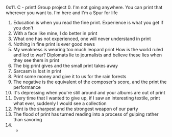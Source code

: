 0x11. C - printf
Group project
0. I'm not going anywhere. You can print that wherever you want to. I'm here and I'm a Spur for life
1. Education is when you read the fine print. Experience is what you get if you don't
2. With a face like mine, I do better in print
3. What one has not experienced, one will never understand in print
4. Nothing in fine print is ever good news
5. My weakness is wearing too much leopard print
How is the world ruled and led to war? Diplomats lie to journalists and believe these lies when they see them in print
7. The big print gives and the small print takes away
8. Sarcasm is lost in print
9. Print some money and give it to us for the rain forests
 10. The negative is the equivalent of the composer's score, and the print the performance
11. It's depressing when you're still around and your albums are out of print 
12. Every time that I wanted to give up, if I saw an interesting textile, print what ever, suddenly I would see a collection 
13. Print is the sharpest and the strongest weapon of our party 
14. The flood of print has turned reading into a process of gulping rather than savoring 
15. * 

